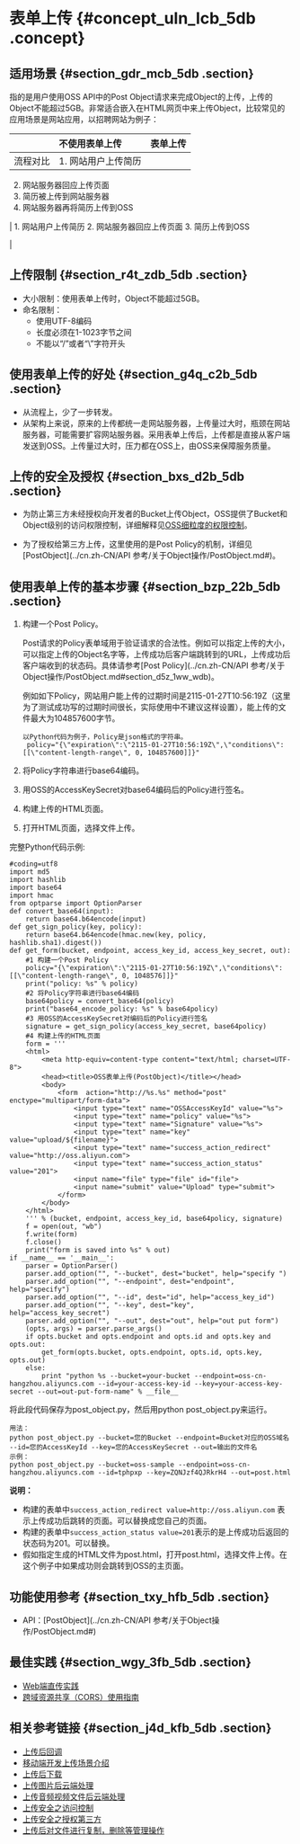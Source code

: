 # 表单上传 {#concept_uln_lcb_5db .concept}

## 适用场景 {#section_gdr_mcb_5db .section}

指的是用户使用OSS API中的Post Object请求来完成Object的上传，上传的Object不能超过5GB。非常适合嵌入在HTML网页中来上传Object，比较常见的应用场景是网站应用，以招聘网站为例子：

| |不使用表单上传|表单上传|
|:-|:------|:---|
|流程对比| 1.  网站用户上传简历
2.  网站服务器回应上传页面
3.  简历被上传到网站服务器
4.  网站服务器再将简历上传到OSS

 | 1.  网站用户上传简历
2.  网站服务器回应上传页面
3.  简历上传到OSS

 |

## 上传限制 {#section_r4t_zdb_5db .section}

-   大小限制：使用表单上传时，Object不能超过5GB。
-   命名限制：
    -   使用UTF-8编码
    -   长度必须在1-1023字节之间
    -   不能以“/”或者“\\”字符开头

## 使用表单上传的好处 {#section_g4q_c2b_5db .section}

-   从流程上，少了一步转发。
-   从架构上来说，原来的上传都统一走网站服务器，上传量过大时，瓶颈在网站服务器，可能需要扩容网站服务器。采用表单上传后，上传都是直接从客户端发送到OSS。上传量过大时，压力都在OSS上，由OSS来保障服务质量。

## 上传的安全及授权 {#section_bxs_d2b_5db .section}

-   为防止第三方未经授权向开发者的Bucket上传Object，OSS提供了Bucket和Object级别的访问权限控制，详细解释见[OSS细粒度的权限控制](https://help.aliyun.com/knowledge_detail/57754.html)。

-   为了授权给第三方上传，这里使用的是Post Policy的机制，详细见 [PostObject](../cn.zh-CN/API 参考/关于Object操作/PostObject.md#)。


## 使用表单上传的基本步骤 {#section_bzp_22b_5db .section}

1.  构建一个Post Policy。

    Post请求的Policy表单域用于验证请求的合法性。例如可以指定上传的大小，可以指定上传的Object名字等，上传成功后客户端跳转到的URL，上传成功后客户端收到的状态码。具体请参考[Post Policy](../cn.zh-CN/API 参考/关于Object操作/PostObject.md#section_d5z_1ww_wdb)。

    例如如下Policy，网站用户能上传的过期时间是2115-01-27T10:56:19Z（这里为了测试成功写的过期时间很长，实际使用中不建议这样设置），能上传的文件最大为104857600字节。

    ```
    以Python代码为例子，Policy是json格式的字符串。
     policy="{\"expiration\":\"2115-01-27T10:56:19Z\",\"conditions\":[[\"content-length-range\", 0, 104857600]]}"
    ```

2.  将Policy字符串进行base64编码。
3.  用OSS的AccessKeySecret对base64编码后的Policy进行签名。
4.  构建上传的HTML页面。
5.  打开HTML页面，选择文件上传。

完整Python代码示例:

```
#coding=utf8
import md5
import hashlib
import base64
import hmac
from optparse import OptionParser
def convert_base64(input):
    return base64.b64encode(input)
def get_sign_policy(key, policy):
    return base64.b64encode(hmac.new(key, policy, hashlib.sha1).digest())
def get_form(bucket, endpoint, access_key_id, access_key_secret, out):
    #1 构建一个Post Policy
    policy="{\"expiration\":\"2115-01-27T10:56:19Z\",\"conditions\":[[\"content-length-range\", 0, 1048576]]}"
    print("policy: %s" % policy)
    #2 将Policy字符串进行base64编码
    base64policy = convert_base64(policy)
    print("base64_encode_policy: %s" % base64policy)
    #3 用OSS的AccessKeySecret对编码后的Policy进行签名
    signature = get_sign_policy(access_key_secret, base64policy)
    #4 构建上传的HTML页面
    form = '''
    <html>
        <meta http-equiv=content-type content="text/html; charset=UTF-8">
        <head><title>OSS表单上传(PostObject)</title></head>
        <body>
            <form  action="http://%s.%s" method="post" enctype="multipart/form-data">
                <input type="text" name="OSSAccessKeyId" value="%s">
                <input type="text" name="policy" value="%s">
                <input type="text" name="Signature" value="%s">
                <input type="text" name="key" value="upload/${filename}">
                <input type="text" name="success_action_redirect" value="http://oss.aliyun.com">
                <input type="text" name="success_action_status" value="201">
                <input name="file" type="file" id="file">
                <input name="submit" value="Upload" type="submit">
            </form>
        </body>
    </html>
    ''' % (bucket, endpoint, access_key_id, base64policy, signature)
    f = open(out, "wb")
    f.write(form)
    f.close()
    print("form is saved into %s" % out)
if __name__ == '__main__':
    parser = OptionParser()
    parser.add_option("", "--bucket", dest="bucket", help="specify ")
    parser.add_option("", "--endpoint", dest="endpoint", help="specify")
    parser.add_option("", "--id", dest="id", help="access_key_id")
    parser.add_option("", "--key", dest="key", help="access_key_secret")
    parser.add_option("", "--out", dest="out", help="out put form")
    (opts, args) = parser.parse_args()
    if opts.bucket and opts.endpoint and opts.id and opts.key and opts.out:
        get_form(opts.bucket, opts.endpoint, opts.id, opts.key, opts.out)
    else:
        print "python %s --bucket=your-bucket --endpoint=oss-cn-hangzhou.aliyuncs.com --id=your-access-key-id --key=your-access-key-secret --out=out-put-form-name" % __file__
```

将此段代码保存为post\_object.py，然后用python post\_object.py来运行。

```
用法：
python post_object.py --bucket=您的Bucket --endpoint=Bucket对应的OSS域名 --id=您的AccessKeyId --key=您的AccessKeySecret --out=输出的文件名
示例：
python post_object.py --bucket=oss-sample --endpoint=oss-cn-hangzhou.aliyuncs.com --id=tphpxp --key=ZQNJzf4QJRkrH4 --out=post.html
```

**说明：** 

-   构建的表单中`success_action_redirect value=http://oss.aliyun.com` 表示上传成功后跳转的页面。可以替换成您自己的页面。
-   构建的表单中`success_action_status value=201`表示的是上传成功后返回的状态码为201。可以替换。
-   假如指定生成的HTML文件为post.html，打开post.html，选择文件上传。在这个例子中如果成功则会跳转到OSS的主页面。

## 功能使用参考 {#section_txy_hfb_5db .section}

-   API：[PostObject](../cn.zh-CN/API 参考/关于Object操作/PostObject.md#)

## 最佳实践 {#section_wgy_3fb_5db .section}

-   [Web端直传实践](../cn.zh-CN/最佳实践/Web端直传实践/Web端直传实践简介.md#)
-   [跨域资源共享（CORS）使用指南](../cn.zh-CN/最佳实践/存储空间管理/跨域资源共享（CORS）.md#)

## 相关参考链接 {#section_j4d_kfb_5db .section}

-   [上传后回调](cn.zh-CN/开发指南/上传文件/上传回调.md#)
-   [移动端开发上传场景介绍](cn.zh-CN/开发指南/接入OSS/基于OSS的移动开发.md#)
-   [上传后下载](cn.zh-CN/开发指南/下载文件/简单下载.md#)
-   [上传图片后云端处理](cn.zh-CN/开发指南/图片服务.md#)
-   [上传音频视频文件后云端处理](cn.zh-CN/开发指南/云端数据处理.md#)
-   [上传安全之访问控制](cn.zh-CN//访问控制.md#)
-   [上传安全之授权第三方](cn.zh-CN/开发指南/上传文件/授权给第三方上传.md#)
-   [上传后对文件进行复制，删除等管理操作](cn.zh-CN/开发指南/管理文件/设置对象/文件元信息.md#)

